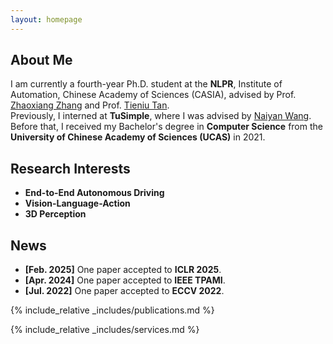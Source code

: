 ```yaml
---
layout: homepage
---
```


## About Me

I am currently a fourth-year Ph.D. student at the **NLPR**, Institute of Automation, Chinese Academy of Sciences (CASIA), advised by Prof. [Zhaoxiang Zhang](https://zhaoxiangzhang.net/) and Prof. [Tieniu Tan](https://scholar.google.com/citations?user=W-FGd_UAAAAJ&hl=en).  
Previously, I interned at **TuSimple**, where I was advised by [Naiyan Wang](https://winsty.net/).  
Before that, I received my Bachelor's degree in **Computer Science** from the **University of Chinese Academy of Sciences (UCAS)** in 2021.

## Research Interests

- **End-to-End Autonomous Driving**  
- **Vision-Language-Action**  
- **3D Perception**

## News

- **[Feb. 2025]** One paper accepted to **ICLR 2025**.  
- **[Apr. 2024]** One paper accepted to **IEEE TPAMI**.  
- **[Jul. 2022]** One paper accepted to **ECCV 2022**.

{% include_relative _includes/publications.md %}

{% include_relative _includes/services.md %}
